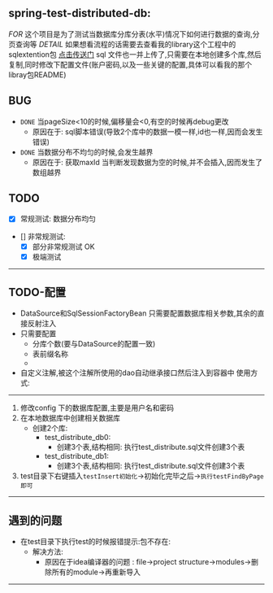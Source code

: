 ## spring-test-distributed-db:

*FOR*
这个项目是为了测试当数据库分库分表(水平)情况下如何进行数据的查询,分页查询等
*DETAIL*
如果想看流程的话需要去查看我的library这个工程中的sqlextention包
[点击传送门](https://github.com/ItsFunny/myLibrary/tree/master/java-library/src/main/java/com/charile/sqlextention) 
sql 文件也一并上传了,只需要在本地创建多个库,然后复制,同时修改下配置文件(账户密码,以及一些关键的配置,具体可以看我的那个libray包README)


BUG
---
* `DONE` 当pageSize<10的时候,偏移量会<0,有空的时候再debug更改
    -   原因在于: sql脚本错误(导致2个库中的数据一模一样,id也一样,因而会发生错误)
* `DONE` 当数据分布不均匀的时候,会发生越界 
    -   原因在于: 获取maxId 当判断发现数据为空的时候,并不会插入,因而发生了数组越界


TODO
---
* [x] 常规测试: 数据分布均匀
* [] 非常规测试: 
    -   [x] 部分非常规测试 OK
    -   [x] 极端测试

--- 

TODO-配置
---
* DataSource和SqlSessionFactoryBean 只需要配置数据库相关参数,其余的直接反射注入
* 只需要配置
    -   分库个数(要与DataSource的配置一致)
    -   表前缀名称
    -   
* 自定义注解,被这个注解所使用的dao自动继承接口然后注入到容器中
使用方式:
---
1. 修改config 下的数据库配置,主要是用户名和密码
2. 在本地数据库中创建相关数据库
    -   创建2个库:
        -   test_distribute_db0:
            -   创建3个表,结构相同: 执行test_distribute.sql文件创建3个表
        -   test_distribute_db1:
            -   创建3个表,结构相同: 执行test_distribute.sql文件创建3个表
3. test目录下右键插入`testInsert初始化`->初始化完毕之后->`执行testFindByPage即可`


---

## 遇到的问题

* 在test目录下执行test的时候报错提示:包不存在: 
    -   解决方法: 
        -   原因在于idea编译器的问题 : file->project structure->modules->删除所有的module->再重新导入


---
